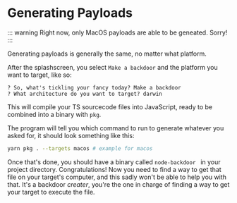 # Generating Payloads

::: warning
Right now, only MacOS payloads are able to be geneated. Sorry!
:::

Generating payloads is generally the same, no matter what platform.

After the splashscreen, you select `Make a backdoor` and the platform you want to target, like so:

```
? So, what's tickling your fancy today? Make a backdoor
? What architecture do you want to target? darwin
```

This will compile your TS sourcecode files into JavaScript, ready to be combined into a binary with `pkg`.

The program will tell you which command to run to generate whatever you asked for, it should look something like this:

```bash
yarn pkg . --targets macos # example for macos
```

Once that's done, you should have a binary called `node-backdoor ` in your project directory. Congratulations! Now you need to find a way to get that file on your target's computer, and this sadly won't be able to help you with that. It's a backdoor *creater*, you're the one in charge of finding a way to get your target to execute the file.
